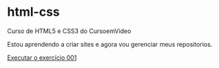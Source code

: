 # html-css
 Curso de HTML5 e CSS3 do CursoemVideo
 
Estou aprendendo a criar sites e agora vou gerenciar meus repositorios.

<a href="https://007-lone.github.io/html-css/exercicios/ex001/index.html">Executar o exercício 001</a>